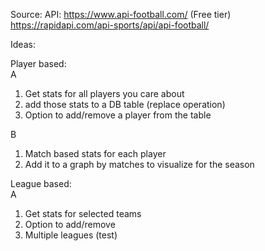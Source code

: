 
Source:
API:
https://www.api-football.com/ (Free tier)  
https://rapidapi.com/api-sports/api/api-football/  

Ideas:

Player based:  
A
1. Get stats for all players you care about
2. add those stats to a DB table (replace operation)
3. Option to add/remove a player from the table

B
1. Match based stats for each player
2. Add it to a graph by matches to visualize for the season

  
League based:  
A 
1. Get stats for selected teams
2. Option to add/remove 
3. Multiple leagues (test)

